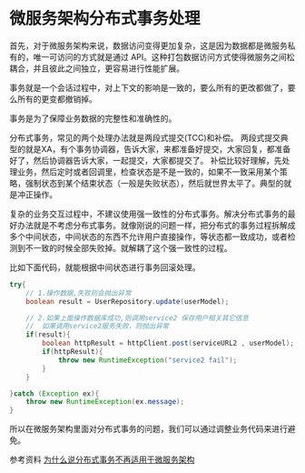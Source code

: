 # 微服务架构分布式事务处理
首先，对于微服务架构来说，数据访问变得更加复杂，这是因为数据都是微服务私有的，唯一可访问的方式就是通过 API。这种打包数据访问方式使得微服务之间松耦合，并且彼此之间独立，更容易进行性能扩展。

事务就是一个会话过程中，对上下文的影响是一致的，要么所有的更改都做了，要么所有的更变都撤销掉。

事务是为了保障业务数据的完整性和准确性的。

分布式事务，常见的两个处理办法就是两段式提交(TCC)和补偿。
两段式提交典型的就是XA，有个事务协调器，告诉大家，来都准备好提交，大家回复，都准备好了，然后协调器告诉大家，一起提交，大家都提交了。
补偿比较好理解，先处理业务，然后定时或者回调里，检查状态是不是一致的，如果不一致采用某个策略，强制状态到某个结束状态（一般是失败状态），然后就世界太平了。典型的就是冲正操作。

复杂的业务交互过程中，不建议使用强一致性的分布式事务。解决分布式事务的最好办法就是不考虑分布式事务。就像刚说的问题一样，把分布式的事务过程拆解成多个中间状态，中间状态的东西不允许用户直接操作，等状态都一致成功，或者检测到不一致的时候全部失败掉。就解耦了这个强一致性的过程。

比如下面代码，就能根据中间状态进行事务回滚处理。
```java
try{
    // 1.操作数据,失败则会抛出异常
    boolean result = UserRepository.update(userModel);

    // 2.如果上面操作数据库成功,则调用service2 保存用户相关其它信息
    //  如果调用service2服务失败，则抛出异常
    if(result){
        boolean httpResult = httpClient.post(serviceURL2 , userModel);
        if(httpResult){
            throw new RuntimeException("service2 fail");
        }
    }

}catch (Exception ex){
    throw new RuntimeException(ex.message);
}
```

所以在微服务架构里面对分布式事务的问题，我们可以通过调整业务代码来进行避免。

参考资料
[为什么说分布式事务不再适用于微服务架构](http://blog.csdn.net/javahongxi/article/details/54177741)